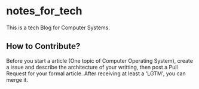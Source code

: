 # notes_for_tech
This is a tech Blog for Computer Systems.

## How to Contribute?
Before you start a article (One topic of Computer Operating System), create a issue and describe the architecture of your writting, then post a Pull Request for your formal article. After receiving at least a 'LGTM', you can merge it.
